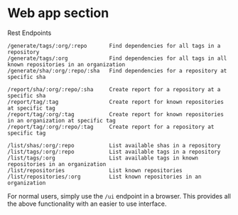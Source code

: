 # Web app section
Rest Endpoints
```
/generate/tags/:org/:repo       Find dependencies for all tags in a repository
/generate/tags/:org             Find dependencies for all tags in all known repositories in an organization
/generate/sha/:org/:repo/:sha   Find dependencies for a repository at specific sha

/report/sha/:org/:repo/:sha     Create report for a repository at a specific sha
/report/tag/:tag                Create report for known repositories at specific tag
/report/tag/:org/:tag           Create report for known repositories in an organization at specific tag
/report/tag/:org/:repo/:tag     Create report for a repository at specific tag

/list/shas/:org/:repo           List available shas in a repository
/list/tags/:org/:repo           List available tags in a repository
/list/tags/:org                 List available tags in known repositories in an organization
/list/repositories              List known repositories
/list/repositories/:org         List known repositories in an organization
```

For normal users, simply use the `/ui` endpoint in a browser. This provides all the above functionality with an easier to use interface.
